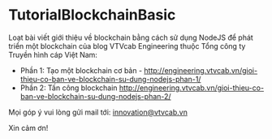 # TutorialBlockchainBasic
Loạt bài viết giới thiệu về blockchain bằng cách sử dụng NodeJS để phát triển một blockchain của blog VTVcab Engineering thuộc Tổng công ty Truyền hình cáp Việt Nam: 

* Phần 1: Tạo một blockchain cơ bản - http://engineering.vtvcab.vn/gioi-thieu-co-ban-ve-blockchain-su-dung-nodejs-phan-1/
* Phần 2: Tấn công blockchain http://engineering.vtvcab.vn/gioi-thieu-co-ban-ve-blockchain-su-dung-nodejs-phan-2/

Mọi góp ý vui lòng gửi mail tới: innovation@vtvcab.vn 

Xin cảm ơn!

